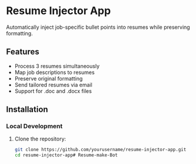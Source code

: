# Resume Injector App

Automatically inject job-specific bullet points into resumes while preserving formatting.

## Features

- Process 3 resumes simultaneously
- Map job descriptions to resumes
- Preserve original formatting
- Send tailored resumes via email
- Support for .doc and .docx files

## Installation

### Local Development

1. Clone the repository:
   ```bash
   git clone https://github.com/yourusername/resume-injector-app.git
   cd resume-injector-app#   R e s u m e - m a k e - B o t  
 